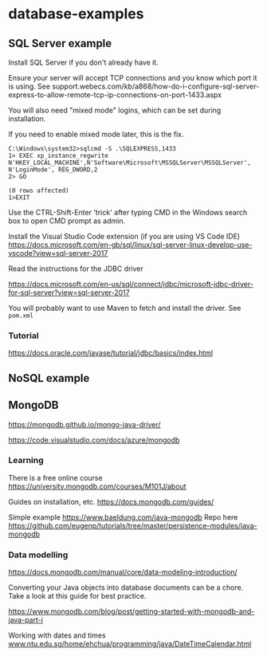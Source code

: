 # database-examples

## SQL Server example

Install SQL Server if you don't already have it.

Ensure your server will accept TCP connections and you know which port it is using.  See support.webecs.com/kb/a868/how-do-i-configure-sql-server-express-to-allow-remote-tcp-ip-connections-on-port-1433.aspx

You will also need "mixed mode" logins, which can be set during installation.

If you need to enable mixed mode later, this is the fix.

```C:\Windows\system32>
C:\Windows\system32>sqlcmd -S .\SQLEXPRESS,1433
1> EXEC xp_instance_regwrite N'HKEY_LOCAL_MACHINE',N'Software\Microsoft\MSSQLServer\MSSQLServer', N'LoginMode', REG_DWORD,2
2> GO

(0 rows affected)
1>EXIT
```

Use the CTRL-Shift-Enter 'trick' after typing CMD in the Windows search box to open CMD prompt as admin. 


Install the Visual Studio Code extension (if you are using VS Code IDE)  https://docs.microsoft.com/en-gb/sql/linux/sql-server-linux-develop-use-vscode?view=sql-server-2017

Read the instructions for the JDBC driver 

https://docs.microsoft.com/en-us/sql/connect/jdbc/microsoft-jdbc-driver-for-sql-server?view=sql-server-2017

You will probably want to use Maven to fetch and install the driver.  See ```pom.xml```

### Tutorial
https://docs.oracle.com/javase/tutorial/jdbc/basics/index.html

## NoSQL example

## MongoDB

https://mongodb.github.io/mongo-java-driver/

https://code.visualstudio.com/docs/azure/mongodb

### Learning

There is a free online course https://university.mongodb.com/courses/M101J/about 

Guides on installation, etc. https://docs.mongodb.com/guides/

Simple example https://www.baeldung.com/java-mongodb Repo here https://github.com/eugenp/tutorials/tree/master/persistence-modules/java-mongodb

### Data modelling

https://docs.mongodb.com/manual/core/data-modeling-introduction/

Converting your Java objects into database documents can be a chore.  Take a look at this guide for best practice.

https://www.mongodb.com/blog/post/getting-started-with-mongodb-and-java-part-i

Working with dates and times www.ntu.edu.sg/home/ehchua/programming/java/DateTimeCalendar.html



